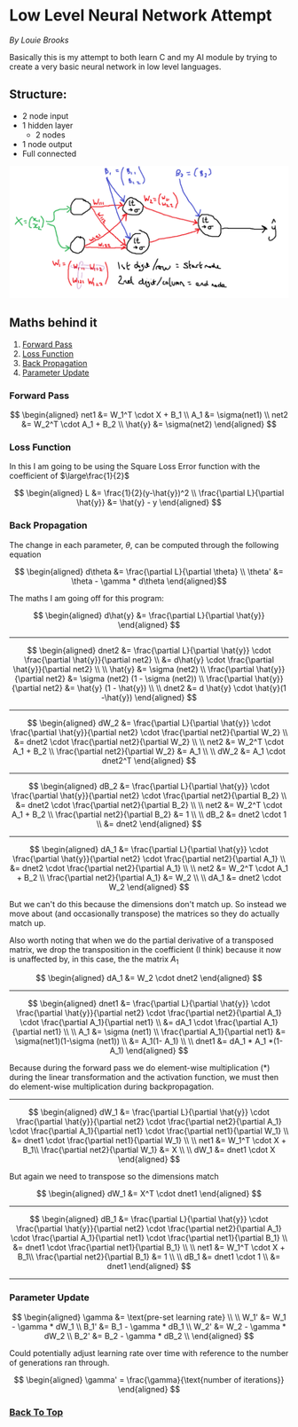 # Low Level Neural Network Attempt
*By Louie Brooks*

Basically this is my attempt to both learn C and my AI module by trying to create a very basic neural network in low level languages.

## Structure:
- 2 node input
- 1 hidden layer
    - 2 nodes
- 1 node output
- Full connected

![diagram structure](/diagram.png)

## Maths behind it
1. [Forward Pass](#forward-pass)
2. [Loss Function](#loss-function)
3. [Back Propagation](#back-propagation)
4. [Parameter Update](#parameter-update)

### Forward Pass

$$
\begin{aligned}
net1 &= W_1^T \cdot X + B_1 \\
A_1 &= \sigma(net1) \\
net2 &= W_2^T \cdot A_1 + B_2 \\
\hat{y} &= \sigma(net2)
\end{aligned}
$$

### Loss Function
In this I am going to be using the Square Loss Error function with the coefficient of $\large\frac{1}{2}$

$$
\begin{aligned}
L &= \frac{1}{2}(y-\hat{y})^2 \\
\frac{\partial L}{\partial \hat{y}} &= \hat{y} - y
\end{aligned}
$$

### Back Propagation
The change in each parameter, $\theta$, can be computed through the following equation

$$
\begin{aligned}
d\theta &= \frac{\partial L}{\partial \theta} \\
\theta' &= \theta - \gamma * d\theta
\end{aligned}$$

The maths I am going off for this program:

$$
\begin{aligned}
d\hat{y} &= \frac{\partial L}{\partial \hat{y}}
\end{aligned}
$$

---

$$
\begin{aligned}
dnet2 &= \frac{\partial L}{\partial \hat{y}} \cdot \frac{\partial \hat{y}}{\partial net2} \\
&= d\hat{y} \cdot \frac{\partial \hat{y}}{\partial net2} \\ \\
\hat{y} &= \sigma (net2) \\
\frac{\partial \hat{y}}{\partial net2} &= \sigma (net2) (1 - \sigma (net2)) \\
\frac{\partial \hat{y}}{\partial net2} &= \hat{y} (1 - \hat{y}) \\ \\
dnet2 &= d \hat{y} \cdot \hat{y}(1 -\hat{y})
\end{aligned}
$$

---

$$
\begin{aligned}
dW_2 &= \frac{\partial L}{\partial \hat{y}} \cdot \frac{\partial \hat{y}}{\partial net2} \cdot \frac{\partial net2}{\partial W_2} \\
&= dnet2 \cdot \frac{\partial net2}{\partial W_2} \\ \\
net2 &= W_2^T \cdot A_1 + B_2 \\
\frac{\partial net2}{\partial W_2} &= A_1 \\ \\
dW_2 &= A_1 \cdot dnet2^T
\end{aligned}
$$

---

$$
\begin{aligned}
dB_2 &= \frac{\partial L}{\partial \hat{y}} \cdot \frac{\partial \hat{y}}{\partial net2} \cdot \frac{\partial net2}{\partial B_2} \\
&= dnet2 \cdot \frac{\partial net2}{\partial B_2} \\ \\
net2 &= W_2^T \cdot A_1 + B_2 \\
\frac{\partial net2}{\partial B_2} &= 1 \\ \\
dB_2 &= dnet2 \cdot 1 \\
&= dnet2
\end{aligned}
$$

---

$$
\begin{aligned}
dA_1 &= \frac{\partial L}{\partial \hat{y}} \cdot \frac{\partial \hat{y}}{\partial net2} \cdot \frac{\partial net2}{\partial A_1} \\
&= dnet2 \cdot \frac{\partial net2}{\partial A_1} \\ \\
net2 &= W_2^T \cdot A_1 + B_2 \\
\frac{\partial net2}{\partial A_1} &= W_2 \\ \\
dA_1 &= dnet2 \cdot W_2
\end{aligned}
$$

But we can't do this because the dimensions don't match up. So instead we move about (and occasionally transpose) the matrices so they do actually match up.

Also worth noting that when we do the partial derivative of a transposed matrix, we drop the transposition in the coefficient (I think) because it now is unaffected by, in this case, the the matrix $A_1$

$$
\begin{aligned}
dA_1 &= W_2 \cdot dnet2
\end{aligned}
$$

---

$$
\begin{aligned}
dnet1 &= \frac{\partial L}{\partial \hat{y}} \cdot \frac{\partial \hat{y}}{\partial net2} \cdot \frac{\partial net2}{\partial A_1} \cdot \frac{\partial A_1}{\partial net1} \\
&= dA_1 \cdot \frac{\partial A_1}{\partial net1} \\ \\ 
A_1 &= \sigma (net1) \\
\frac{\partial A_1}{\partial net1} &= \sigma(net1)(1-\sigma (net1)) \\
&= A_1(1- A_1) \\ \\
dnet1 &= dA_1 * A_1 *(1-A_1)
\end{aligned}
$$

Because during the forward pass we do element-wise multiplication ($*$) during the linear transformation and the activation function, we must then do element-wise multiplication during backpropagation.

---

$$
\begin{aligned}
dW_1 &= \frac{\partial L}{\partial \hat{y}} \cdot \frac{\partial \hat{y}}{\partial net2} \cdot \frac{\partial net2}{\partial A_1} \cdot \frac{\partial A_1}{\partial net1} \cdot \frac{\partial net1}{\partial W_1} \\
&= dnet1 \cdot \frac{\partial net1}{\partial W_1} \\ \\ 
net1 &= W_1^T \cdot X + B_1\\
\frac{\partial net2}{\partial W_1} &= X \\ \\
dW_1 &= dnet1 \cdot X
\end{aligned}
$$

But again we need to transpose so the dimensions match

$$
\begin{aligned}
dW_1 &= X^T \cdot dnet1
\end{aligned}
$$

---

$$
\begin{aligned}
dB_1 &= \frac{\partial L}{\partial \hat{y}} \cdot \frac{\partial \hat{y}}{\partial net2} \cdot \frac{\partial net2}{\partial A_1} \cdot \frac{\partial A_1}{\partial net1} \cdot \frac{\partial net1}{\partial B_1} \\
&= dnet1 \cdot \frac{\partial net1}{\partial B_1} \\ \\ 
net1 &= W_1^T \cdot X + B_1\\
\frac{\partial net2}{\partial B_1} &= 1 \\ \\
dB_1 &= dnet1 \cdot 1 \\
&= dnet1
\end{aligned}
$$

---
### Parameter Update

$$
\begin{aligned}
\gamma &= \text{pre-set learning rate} \\ \\
W_1' &= W_1 - \gamma * dW_1 \\
B_1' &= B_1 - \gamma * dB_1 \\
W_2' &= W_2 - \gamma * dW_2 \\
B_2' &= B_2 - \gamma * dB_2 \\
\end{aligned}
$$

Could potentially adjust learning rate over time with reference to the number of generations ran through.

$$
\begin{aligned}
\gamma' = \frac{\gamma}{\text{number of iterations}}
\end{aligned}
$$


### [Back To Top](#low-level-neural-network-attempt)